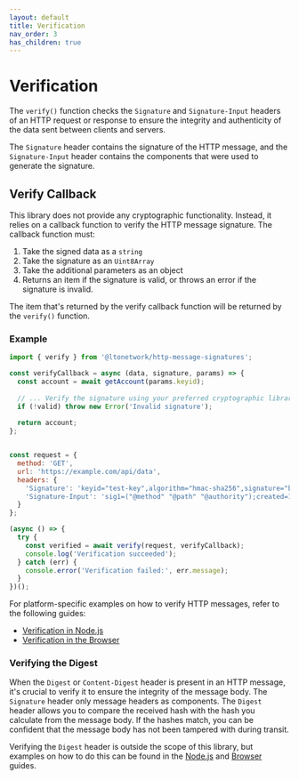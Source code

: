 ```yaml
---
layout: default
title: Verification
nav_order: 3
has_children: true
---
```


# Verification

The `verify()` function checks the `Signature` and `Signature-Input` headers of an HTTP request or response to ensure the
integrity and authenticity of the data sent between clients and servers.

The `Signature` header contains the signature of the HTTP message, and the `Signature-Input` header contains the
components that were used to generate the signature.

## Verify Callback

This library does not provide any cryptographic functionality. Instead, it relies on a callback function to verify
the HTTP message signature. The callback function must:

1. Take the signed data as a `string`
2. Take the signature as an `Uint8Array`
3. Take the additional parameters as an object
4. Returns an item if the signature is valid, or throws an error if the signature is invalid.

The item that's returned by the verify callback function will be returned by the `verify()` function.

### Example

```javascript
import { verify } from '@ltonetwork/http-message-signatures';

const verifyCallback = async (data, signature, params) => {
  const account = await getAccount(params.keyid);
  
  // ... Verify the signature using your preferred cryptographic library
  if (!valid) throw new Error('Invalid signature');
  
  return account;
};


const request = {
  method: 'GET',
  url: 'https://example.com/api/data',
  headers: {
    'Signature': 'keyid="test-key",algorithm="hmac-sha256",signature="base64encodedsignature"',
    'Signature-Input': 'sig1=("@method" "@path" "@authority");created=1618884475'
  }
};

(async () => {
  try {
    const verified = await verify(request, verifyCallback);
    console.log('Verification succeeded');
  } catch (err) {
    console.error('Verification failed:', err.message);
  }
})();
```

For platform-specific examples on how to verify HTTP messages, refer to the following guides:

- [Verification in Node.js](verification/nodejs.md)
- [Verification in the Browser](verification/browser.md)

### Verifying the Digest

When the `Digest` or `Content-Digest` header is present in an HTTP message, it's crucial to verify it to ensure the
integrity of the message body. The `Signature` header only message headers as components. The `Digest` header allows you
to compare the received hash with the hash you calculate from the message body. If the hashes match, you can be
confident that the message body has not been tampered with during transit.

Verifying the `Digest` header is outside the scope of this library, but examples on how to do this can be found in the
[Node.js](verification/nodejs.md) and [Browser](verification/browser.md) guides.
